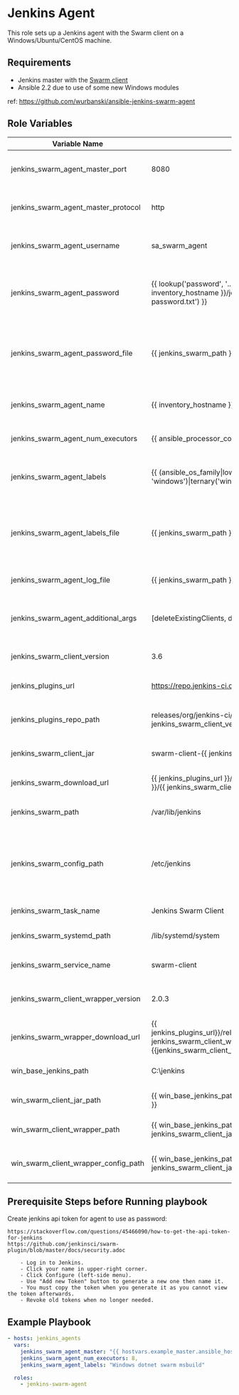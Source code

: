 Jenkins Agent
=============

This role sets up a Jenkins agent with the Swarm client on a Windows/Ubuntu/CentOS machine.

Requirements
------------

* Jenkins master with the [Swarm client](https://wiki.jenkins-ci.org/display/JENKINS/Swarm+Plugin)
* Ansible 2.2 due to use of some new Windows modules

ref: https://github.com/wurbanski/ansible-jenkins-swarm-agent

Role Variables
--------------

| Variable Name                        | Default                                                                                                                                                 | Description                                                                                       |
|--------------------------------------|---------------------------------------------------------------------------------------------------------------------------------------------------------|---------------------------------------------------------------------------------------------------|
| jenkins_swarm_agent_master_port            | 8080                                                                                                                                                    | Port that Jenkins main UI is listening on                                                         |
| jenkins_swarm_agent_master_protocol        | http                                                                                                                                                    | Protocol that Jenkins main UI is reachable by                                                     |
| jenkins_swarm_agent_username               | sa_swarm_agent                                                                                                                                          | User account to use while authenticating to                                                       |
| jenkins_swarm_agent_password               | {{ lookup('password', '../credentials/{{ inventory_hostname }}/jenkins-agent/agent-password.txt') }}                                                    | A password to authenticate against the Jenkins Master                                             |
| jenkins_swarm_agent_password_file          | {{ jenkins_swarm_path }}/password.swarm                                                                                                                 | A file to hold the password with which to authenticate against the Jenkins Master                 |
| jenkins_swarm_agent_name                   | {{ inventory_hostname }}                                                                                                                                | How this agent will show up in the UI                                                             |
| jenkins_swarm_agent_num_executors          | {{ ansible_processor_cores\*2 }}                                                                                                                        | Number of executors for running jobs                                                              |
| jenkins_swarm_agent_labels                 | {{ (ansible_os_family\|lower() == 'windows')\|ternary('windows', 'linux') }}                                                                            | A space separated list of labels, for restricting jobs                                            |
| jenkins_swarm_agent_labels_file            | {{ jenkins_swarm_path }}/labels.swarm                                                                                                                   | A file to hold the labels and add/remove dynamically (Swarm client 3.3 and above)                 |
| jenkins_swarm_agent_log_file               | {{ jenkins_swarm_path }}/swarm.log                                                                                                                      | Where the swarm agent will log to                                                                 |
| jenkins_swarm_agent_additional_args        | [deleteExistingClients, disableClientsUniqueId]                                                                                                         | Additional arguments to send to the Swarm client jar                                              |
| jenkins_swarm_client_version         | 3.6                                                                                                                                                     | Version of the Swarm client to download                                                           |
| jenkins_plugins_url                  | https://repo.jenkins-ci.org                                                                                                                             | Base URL to download the client                                                                   |
| jenkins_plugins_repo_path            | releases/org/jenkins-ci/plugins/swarm-client/{{ jenkins_swarm_client_version }}                                                                         | URL between the base URL and the jar file name                                                    |
| jenkins_swarm_client_jar             | swarm-client-{{ jenkins_swarm_client_version }}.jar                                                                                                     | The file name for the swarm client jar                                                            |
| jenkins_swarm_download_url           | {{ jenkins_plugins_url }}/{{ jenkins_plugins_repo_path }}/{{ jenkins_swarm_client_jar }}                                                                | Full URL to the Swarm client jar                                                                  |
| jenkins_swarm_path                   | /var/lib/jenkins                                                                                                                                        | Path to the swarm client jar file                                                                 |
| jenkins_swarm_config_path            | /etc/jenkins                                                                                                                                            | For CentOS while it is using the init.d setup, this is where the swarm-client settings are stored |
| jenkins_swarm_task_name              | Jenkins Swarm Client                                                                                                                                    | Description for systemd                                                                           |
| jenkins_swarm_systemd_path           | /lib/systemd/system                                                                                                                                     | Path to systemd folder                                                                            |
| jenkins_swarm_service_name           | swarm-client                                                                                                                                            | Name of the systemd service                                                                       |
| jenkins_swarm_client_wrapper_version | 2.0.3                                                                                                                                                   | Windows Service Wrapper version                                                                   |
| jenkins_swarm_wrapper_download_url   | {{ jenkins_plugins_url}}/releases/com/sun/winsw/winsw/{{ jenkins_swarm_client_wrapper_version }}/winsw-{{jenkins_swarm_client_wrapper_version}}-bin.exe | Full URL to the Windows Service Wrapper exe                                                       |
| win_base_jenkins_path                | C:\\jenkins                                                                                                                                             | Base path for the Jenkins agent                                                                   |
| win_swarm_client_jar_path            | {{ win_base_jenkins_path }}\\{{ jenkins_swarm_client_jar }}                                                                                             | Path to the Swarm client jar file                                                                 |
| win_swarm_client_wrapper_path        | {{ win_base_jenkins_path }}\\{{ jenkins_swarm_client_jar\|replace('.jar', '.exe') }}                                                                    | Path to the service wrapper exe                                                                   |
| win_swarm_client_wrapper_config_path | {{ win_base_jenkins_path }}\\{{ jenkins_swarm_client_jar\|replace('.jar', '.xml') }}                                                                    | Path to the service wrapper config file                                                           |

Prerequisite Steps before Running playbook
------------------------------------------

Create jenkins api token for agent to use as password:

    https://stackoverflow.com/questions/45466090/how-to-get-the-api-token-for-jenkins
    https://github.com/jenkinsci/swarm-plugin/blob/master/docs/security.adoc

        - Log in to Jenkins.
        - Click your name in upper-right corner.
        - Click Configure (left-side menu).
        - Use "Add new Token" button to generate a new one then name it.
        - You must copy the token when you generate it as you cannot view the token afterwards.
        - Revoke old tokens when no longer needed.

Example Playbook
----------------

```yaml
- hosts: jenkins_agents
  vars:
    jenkins_swarm_agent_master: "{{ hostvars.example_master.ansible_host }}",
    jenkins_swarm_agent_num_executors: 8,
    jenkins_swarm_agent_labels: "Windows dotnet swarm msbuild"

  roles:
    - jenkins-swarm-agent
```
